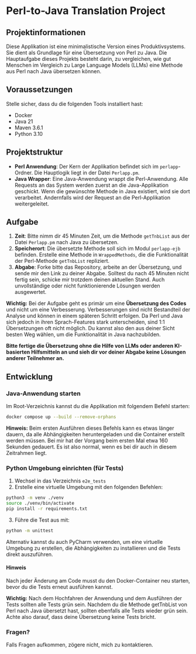 # Perl-to-Java Translation Project

## Projektinformationen

Diese Applikation ist eine minimalistische Version eines Produktivsystems. Sie dient als Grundlage für eine Übersetzung von Perl zu Java. Die Hauptaufgabe dieses Projekts besteht darin, zu vergleichen, wie gut Menschen im Vergleich zu Large Language Models (LLMs) eine Methode aus Perl nach Java übersetzen können.

## Voraussetzungen

Stelle sicher, dass du die folgenden Tools installiert hast:

- Docker
- Java 21
- Maven 3.6.1
- Python 3.10

## Projektstruktur

- **Perl Anwendung**: Der Kern der Applikation befindet sich im `perlapp`-Ordner. Die Hauptlogik liegt in der Datei `Perlapp.pm`.
- **Java Wrapper**: Eine Java-Anwendung wrappt die Perl-Anwendung. Alle Requests an das System werden zuerst an die Java-Applikation geschickt. Wenn die gewünschte Methode in Java existiert, wird sie dort verarbeitet. Andernfalls wird der Request an die Perl-Applikation weitergeleitet.

## Aufgabe

1. **Zeit**: Bitte nimm dir 45 Minuten Zeit, um die Methode `getTnbList` aus der Datei `Perlapp.pm` nach Java zu übersetzen.
2. **Speicherort**: Die übersetzte Methode soll sich im Modul `perlapp-ejb` befinden. Erstelle eine Methode in `WrappedMethods`, die die Funktionalität der Perl-Methode `getTnbList` repliziert.
3. **Abgabe**: Forke bitte das Repository, arbeite an der Übersetzung, und sende mir den Link zu deiner Abgabe. Solltest du nach 45 Minuten nicht fertig sein, schicke mir trotzdem deinen aktuellen Stand. Auch unvollständige oder nicht funktionierende Lösungen werden ausgewertet.

**Wichtig:** Bei der Aufgabe geht es primär um eine **Übersetzung des Codes** und nicht um eine Verbesserung. Verbesserungen sind nicht Bestandteil der Analyse und können in einem späteren Schritt erfolgen. Da Perl und Java sich jedoch in ihren Sprach-Features stark unterscheiden, sind 1:1 Übersetzungen oft nicht möglich. Du kannst also den aus deiner Sicht besten Weg wählen, um die Funktionalität in Java nachzubilden.

**Bitte fertige die Übersetzung ohne die Hilfe von LLMs oder anderen KI-basierten Hilfsmitteln an und sieh dir vor deiner Abgabe keine Lösungen anderer Teilnehmer an.**

## Entwicklung

### Java-Anwendung starten
Im Root-Verzeichnis kannst du die Applikation mit folgendem Befehl starten:
   ```bash
   docker compose up --build --remove-orphans
   ```
**Hinweis:** Beim ersten Ausführen dieses Befehls kann es etwas länger dauern, da alle Abhängigkeiten heruntergeladen und die Container erstellt werden müssen. Bei mir hat der Vorgang beim ersten Mal etwa 160 Sekunden gedauert. Es ist also normal, wenn es bei dir auch in diesem Zeitrahmen liegt.

### Python Umgebung einrichten (für Tests)
1. Wechsel in das Verzeichnis `e2e_tests`
2. Erstelle eine virtuelle Umgebung mit den folgenden Befehlen:
```bash 
python3 -m venv ./venv
source ./venv/bin/activate
pip install -r requirements.txt 
```
3. Führe die Test aus mit:
```bash
python -m unittest
```
Alternativ kannst du auch PyCharm verwenden, um eine virtuelle Umgebung zu erstellen, die Abhängigkeiten zu installieren und die Tests direkt auszuführen.

#### Hinweis
Nach jeder Änderung am Code musst du den Docker-Container neu starten, bevor du die Tests erneut ausführen kannst.

**Wichtig:** Nach dem Hochfahren der Anwendung und dem Ausführen der Tests sollten alle Tests grün sein. Nachdem du die Methode getTnbList von Perl nach Java übersetzt hast, sollten ebenfalls alle Tests wieder grün sein. Achte also darauf, dass deine Übersetzung keine Tests bricht.

### Fragen?
Falls Fragen aufkommen, zögere nicht, mich zu kontaktieren.
